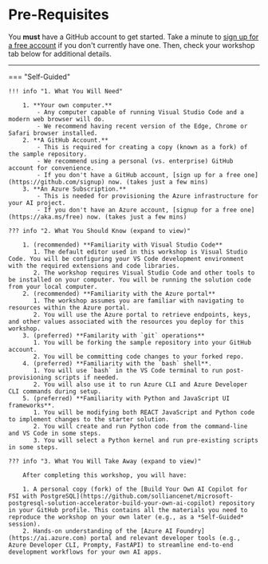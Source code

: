 # Pre-Requisites

You **must** have a GitHub account to get started. Take a minute to [sign up for a free account](https://github.com/signup) if you don't currently have one. Then, check your workshop tab below for additional details.

---

=== "Self-Guided"

    !!! info "1. What You Will Need"   

        1. **Your own computer.**
            - Any computer capable of running Visual Studio Code and a modern web browser will do.
            - We recommend having recent version of the Edge, Chrome or Safari browser installed.
        2. **A GitHub Account.**
            - This is required for creating a copy (known as a fork) of the sample repository.
            - We recommend using a personal (vs. enterprise) GitHub account for convenience.
            - If you don't have a GitHub account, [sign up for a free one](https://github.com/signup) now. (takes just a few mins)
        3. **An Azure Subscription.**
            - This is needed for provisioning the Azure infrastructure for your AI project.
            - If you don't have an Azure account, [signup for a free one](https://aka.ms/free) now. (takes just a few mins)

    ??? info "2. What You Should Know (expand to view)"   

        1. (recommended) **Familiarity with Visual Studio Code** 
           1. The default editor used in this workshop is Visual Studio Code. You will be configuring your VS Code development environment with the required extensions and code libraries.
           2. The workshop requires Visual Studio Code and other tools to be installed on your computer. You will be running the solution code from your local computer.
        2. (recommended) **Familiarity with the Azure portal**
           1. The workshop assumes you are familiar with navigating to resources within the Azure portal.
           2. You will use the Azure portal to retrieve endpoints, keys, and other values associated with the resources you deploy for this workshop.
        3. (preferred) **Familarity with `git` operations**
           1. You will be forking the sample repository into your GitHub account.
           2. You will be committing code changes to your forked repo.
        4. (preferred) **Familiarity with the `bash` shell**.
           1. You will use `bash` in the VS Code terminal to run post-provisioning scripts if needed.
           2. You will also use it to run Azure CLI and Azure Developer CLI commands during setup. 
        5. (preferred) **Familiarity with Python and JavaScript UI frameworks**.
           1. You will be modifying both REACT JavaScript and Python code to implement changes to the starter solution.
           2. You will create and run Python code from the command-line and VS Code in some steps.
           3. You will select a Python kernel and run pre-existing scripts in some steps.

    ??? info "3. What You Will Take Away (expand to view)"   

        After completing this workshop, you will have:
        
        1. A personal copy (fork) of the [Build Your Own AI Copilot for FSI with PostgreSQL](https://github.com/solliancenet/microsoft-postgresql-solution-accelerator-build-your-own-ai-copilot) repository in your GitHub profile. This contains all the materials you need to reproduce the workshop on your own later (e.g., as a *Self-Guided* session).
        2. Hands-on understanding of the [Azure AI Foundry](https://ai.azure.com) portal and relevant developer tools (e.g., Azure Developer CLI, Prompty, FastAPI) to streamline end-to-end development workflows for your own AI apps.
<!--
=== "Instructor-Lead Workshop"

    !!! info "ARE YOU CURRENTLY IN THE LAB SESSION? Jump to [Provision & Setup!](./../1-Provision-And-Setup/02-Skillable.md) to get started!"  

    The instructor-guided labs are setup with everything you need to get started. To get the most from this session, you should have some familiarity with Python, Jupyter Notebooks and Visual Studio Code. _If you revisit the workshop later at home, use the [Self-Guided version](./../1-Provision-And-Setup/01-Self-Guided.md) instead_.
-->
